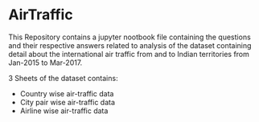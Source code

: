 # AirTraffic

This Repository contains a jupyter nootbook file containing the questions and their respective answers related to analysis of the dataset containing detail about the international air traffic from and to Indian territories from Jan-2015 to Mar-2017. 


3 Sheets of the dataset contains: 

- Country wise air-traffic data 
- City pair wise air-traffic data
- Airline wise air-traffic data
